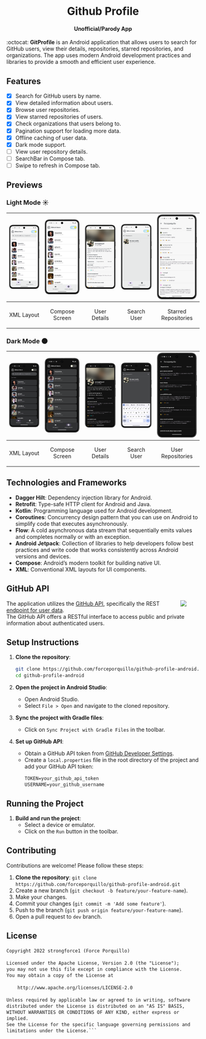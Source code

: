 <h1 align="center">Github Profile</h1>
<h4 align="center">Unofficial/Parody App</h4>
:octocat: <strong>GitProfile</strong> is an Android application that allows users to search for GitHub users, view their details, repositories, starred repositories, and organizations. The app uses modern Android development practices and libraries to provide a smooth and efficient user experience.

## Features
- [x] Search for GitHub users by name.
- [x] View detailed information about users.
- [x] Browse user repositories.
- [x] View starred repositories of users.
- [x] Check organizations that users belong to.
- [x] Pagination support for loading more data.
- [x] Offline caching of user data.
- [x] Dark mode support.
- [ ] View user repository details.
- [ ] SearchBar in Compose tab.
- [ ] Swipe to refresh in Compose tab.

## Previews
### Light Mode ☀️
| <img src="previews/Screenshot_20240818_131622.png" alt="Screenshot 2" width="150"/> | <img src="previews/Screenshot_20240818_134042.png" alt="Screenshot 2" width="150"/> | <img src="previews/Screenshot_20240818_133715.png" alt="Screenshot 2" width="150"/> | <img src="previews/Screenshot_20240818_133654.png" alt="Screenshot 2" width="150"/> | <img src="previews/Screenshot_20240818_131823.png" alt="Screenshot 2" width="150"/> |
|-------------------------------------------------------------------------------------|-------------------------------------------------------------------------------------|-------------------------------------------------------------------------------------|-------------------------------------------------------------------------------------|-------------------------------------------------------------------------------------|
| <p align="center">XML Layout</p>                                                    | <p align="center">Compose Screen</p>                                                | <p align="center">User Details</p>                                                  | <p align="center">Search User</p>                                                   | <p align="center">Starred Repositories</p>                                          |

### Dark Mode 🌑
| <img src="previews/Screenshot_20240818_131610.png" alt="Screenshot 2" width="150"/> | <img src="previews/Screenshot_20240818_134037.png" alt="Screenshot 2" width="150"/> | <img src="previews/Screenshot_20240818_131725.png" alt="Screenshot 2" width="150"/> | <img src="previews/Screenshot_20240818_131656.png" alt="Screenshot 2" width="150"/> | <img src="previews/Screenshot_20240818_133950.png" alt="Screenshot 2" width="150"/> |
|-------------------------------------------------------------------------------------|-------------------------------------------------------------------------------------|-------------------------------------------------------------------------------------|-------------------------------------------------------------------------------------|-------------------------------------------------------------------------------------|
| <p align="center">XML Layout</p>                                                    | <p align="center">Compose Screen</p>                                                | <p align="center">User Details</p>                                                  | <p align="center">Search User</p>                                                   | <p align="center">User Repositories</p>                                             |

## Technologies and Frameworks

- **Dagger Hilt**: Dependency injection library for Android.
- **Retrofit**: Type-safe HTTP client for Android and Java.
- **Kotlin**: Programming language used for Android development.
- **Coroutines**: Concurrency design pattern that you can use on Android to simplify code that executes asynchronously.
- **Flow**: A cold asynchronous data stream that sequentially emits values and completes normally or with an exception.
- **Android Jetpack**: Collection of libraries to help developers follow best practices and write code that works consistently across Android versions and devices.
- **Compose**: Android’s modern toolkit for building native UI.
- **XML**: Conventional XML layouts for UI components.

## GitHub API
<img src="https://github.githubassets.com/assets/GitHub-Mark-ea2971cee799.png" align="right" width="10%"/>

The application utilizes the [GitHub API](https://docs.github.com/en/rest?apiVersion=2022-11-28), specifically the REST [endpoint for user data](https://docs.github.com/en/rest/users/users?apiVersion=2022-11-28).
<br>
The GitHub API offers a RESTful interface to access public and private information about authenticated users.

## Setup Instructions

1. **Clone the repository**:
    ```sh
    git clone https://github.com/forceporquillo/github-profile-android.git
    cd github-profile-android
    ```

2. **Open the project in Android Studio**:
   - Open Android Studio.
   - Select `File > Open` and navigate to the cloned repository.

3. **Sync the project with Gradle files**:
   - Click on `Sync Project with Gradle Files` in the toolbar.

4. **Set up GitHub API**:
   - Obtain a GitHub API token from [GitHub Developer Settings](https://github.com/settings/tokens).
   - Create a `local.properties` file in the root directory of the project and add your GitHub API token:
     ```properties
     TOKEN=your_github_api_token
     USERNAME=your_github_username
     ```

## Running the Project
1. **Build and run the project**:
   - Select a device or emulator.
   - Click on the `Run` button in the toolbar.

## Contributing
Contributions are welcome! Please follow these steps:
1. **Clone the repository**: `git clone https://github.com/forceporquillo/github-profile-android.git`
1. Create a new branch (`git checkout -b feature/your-feature-name`).
2. Make your changes.
3. Commit your changes (`git commit -m 'Add some feature'`).
4. Push to the branch (`git push origin feature/your-feature-name`).
5. Open a pull request to `dev` branch.

## License
```text
Copyright 2022 strongforce1 (Force Porquillo)

Licensed under the Apache License, Version 2.0 (the "License");
you may not use this file except in compliance with the License.
You may obtain a copy of the License at

    http://www.apache.org/licenses/LICENSE-2.0

Unless required by applicable law or agreed to in writing, software
distributed under the License is distributed on an "AS IS" BASIS,
WITHOUT WARRANTIES OR CONDITIONS OF ANY KIND, either express or implied.
See the License for the specific language governing permissions and
limitations under the License.```